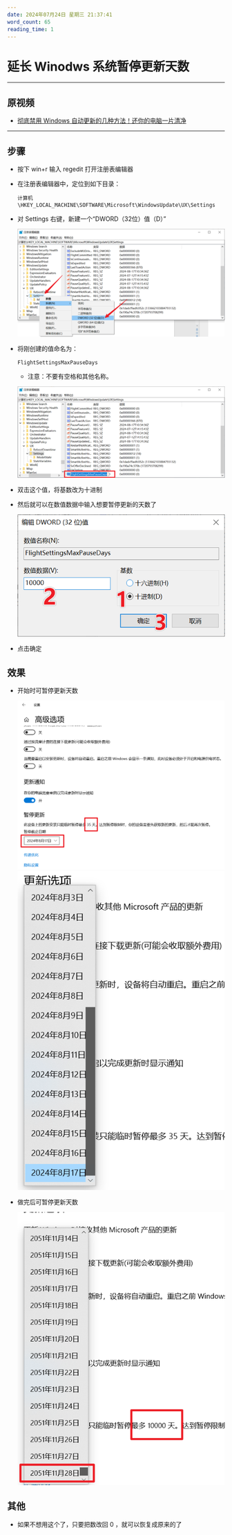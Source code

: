```yaml
---
date: 2024年07月24日 星期三 21:37:41
word_count: 65
reading_time: 1
---
```


# 延长 Winodws 系统暂停更新天数

---

## 原视频
- [彻底禁用 Windows 自动更新的几种方法！还你的电脑一片清净](https://www.bilibili.com/video/BV1Ew4m1k7gF/?share_source=copy_web&vd_source=407f92cf6751e29e9d623fde5b09db24)

---



## 步骤

- 按下 win+r 输入 regedit 打开注册表编辑器

- 在注册表编辑器中，定位到如下目录：

    ```
    计算机\HKEY_LOCAL_MACHINE\SOFTWARE\Microsoft\WindowsUpdate\UX\Settings
    ```

- 对 Settings 右键，新建一个“DWORD（32位）值（D）”

    ![alt text](../../static/img/Win10/DelayUpdate/2-新建DWORD_2024-07-24_19-38-25.png)

- 将刚创建的值命名为：

    ```
    FlightSettingsMaxPauseDays
    ```
    - 注意：不要有空格和其他名称。

    ![alt text](../../static/img/Win10/DelayUpdate/3-重命名_2024-07-24_19-38-25.png)

- 双击这个值，将基数改为十进制
- 然后就可以在数值数据中输入想要暂停更新的天数了

    ![alt text](../../static/img/Win10/DelayUpdate/4-修改天数_2024-07-24_19-38-25.png)


- 点击确定

## 效果

- 开始时可暂停更新天数

    ![alt text](../../static/img/Win10/DelayUpdate/1-开始暂停天数_2024-07-24_19-38-25.png)
    ![alt text](../../static/img/Win10/DelayUpdate/1-2-开始暂停天数_2024-07-24_19-38-25.png)


- 做完后可暂停更新天数

    ![alt text](../../static/img/Win10/DelayUpdate/5-最后可暂停天数_2024-07-24_19-47-49.png)
    
## 其他
- 如果不想用这个了，只要把数改回 0 ，就可以恢复成原来的了
